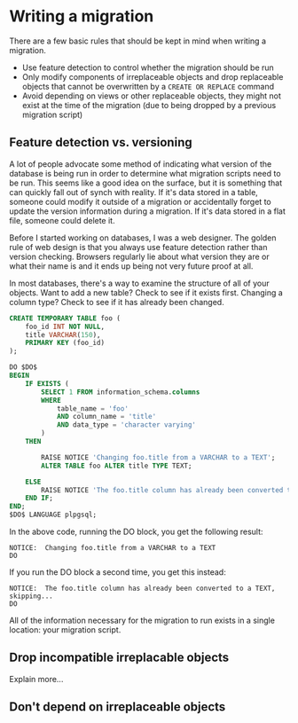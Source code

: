 # Writing a migration

There are a few basic rules that should be kept in mind when writing a migration.

* Use feature detection to control whether the migration should be run
* Only modify components of irreplaceable objects and drop replaceable objects that cannot be overwritten by a `CREATE OR REPLACE` command
* Avoid depending on views or other replaceable objects, they might not exist at the time of the migration (due to being dropped by a previous migration script)

## Feature detection vs. versioning

A lot of people advocate some method of indicating what version of the database is being run in order to determine what migration scripts need to be run.  This seems like a good idea on the surface, but it is something that can quickly fall out of synch with reality.  If it's data stored in a table, someone could modify it outside of a migration or accidentally forget to update the version information during a migration.  If it's data stored in a flat file, someone could delete it.

Before I started working on databases, I was a web designer.  The golden rule of web design is that you always use feature detection rather than version checking.  Browsers regularly lie about what version they are or what their name is and it ends up being not very future proof at all.

In most databases, there's a way to examine the structure of all of your objects.  Want to add a new table?  Check to see if it exists first.  Changing a column type?  Check to see if it has already been changed.

```sql
CREATE TEMPORARY TABLE foo (
	foo_id INT NOT NULL,
	title VARCHAR(150),
	PRIMARY KEY (foo_id)
);

DO $DO$
BEGIN
	IF EXISTS (
		SELECT 1 FROM information_schema.columns
		WHERE
			table_name = 'foo'
			AND column_name = 'title'
			AND data_type = 'character varying'
		)
	THEN

		RAISE NOTICE 'Changing foo.title from a VARCHAR to a TEXT';
		ALTER TABLE foo ALTER title TYPE TEXT;

	ELSE
		RAISE NOTICE 'The foo.title column has already been converted to a TEXT, skipping...';
	END IF;
END;
$DO$ LANGUAGE plpgsql;
```

In the above code, running the DO block, you get the following result:

```
NOTICE:  Changing foo.title from a VARCHAR to a TEXT
DO
```

If you run the DO block a second time, you get this instead:

```
NOTICE:  The foo.title column has already been converted to a TEXT, skipping...
DO
```

All of the information necessary for the migration to run exists in a single location:  your migration script.

## Drop incompatible irreplacable objects

Explain more...

## Don't depend on irreplaceable objects

